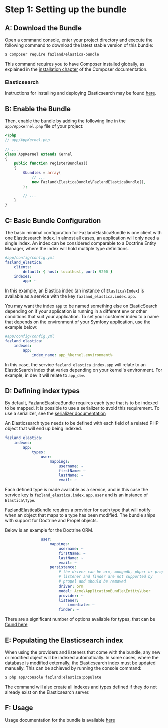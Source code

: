 Step 1: Setting up the bundle
=============================

A: Download the Bundle
----------------------

Open a command console, enter your project directory and execute the
following command to download the latest stable version of this bundle:

```bash
$ composer require fazland/elastica-bundle
```

This command requires you to have Composer installed globally, as explained
in the [installation chapter](https://getcomposer.org/doc/00-intro.md)
of the Composer documentation.

### Elasticsearch

Instructions for installing and deploying Elasticsearch may be found [here](https://www.elastic.co/downloads/elasticsearch).

B: Enable the Bundle
-------------------------

Then, enable the bundle by adding the following line in the `app/AppKernel.php`
file of your project:

```php
<?php
// app/AppKernel.php

// ...
class AppKernel extends Kernel
{
    public function registerBundles()
    {
        $bundles = array(
            // ...
            new Fazland\ElasticaBundle\FazlandElasticaBundle(),
        );

        // ...
    }
}
```

C: Basic Bundle Configuration
-----------------------------

The basic minimal configuration for FazlandElasticaBundle is one client with one Elasticsearch
index. In almost all cases, an application will only need a single index. An index can
be considered comparable to a Doctrine Entity Manager, where the index will hold multiple
type definitions.

```yaml
#app/config/config.yml
fazland_elastica:
    clients:
        default: { host: localhost, port: 9200 }
    indexes:
        app: ~
```

In this example, an Elastica index (an instance of `Elastica\Index`) is available as a
service with the key `fazland_elastica.index.app`.

You may want the index `app` to be named something else on ElasticSearch depending on
if your application is running in a different env or other conditions that suit your
application. To set your customer index to a name that depends on the environment of your
Symfony application, use the example below:

```yaml
#app/config/config.yml
fazland_elastica:
    indexes:
        app:
            index_name: app_%kernel.environment%
```

In this case, the service `fazland_elastica.index.app` will relate to an ElasticSearch index
that varies depending on your kernel's environment. For example, in dev it will relate to
`app_dev`.

D: Defining index types
-----------------------

By default, FazlandElasticaBundle requires each type that is to be indexed to be mapped.
It is possible to use a serializer to avoid this requirement. To use a serializer, see
the [serializer documentation](serializer.md)

An Elasticsearch type needs to be defined with each field of a related PHP object that
will end up being indexed.

```yaml
fazland_elastica:
    indexes:
        app:
            types:
                user:
                    mappings:
                        username: ~
                        firstName: ~
                        lastName: ~
                        email: ~
```

Each defined type is made available as a service, and in this case the service key is
`fazland_elastica.index.app.user` and is an instance of `Elastica\Type`.

FazlandElasticaBundle requires a provider for each type that will notify when an object
that maps to a type has been modified. The bundle ships with support for Doctrine and
Propel objects.

Below is an example for the Doctrine ORM.

```yaml
                user:
                    mappings:
                        username: ~
                        firstName: ~
                        lastName: ~
                        email: ~
                    persistence:
                        # the driver can be orm, mongodb, phpcr or propel
                        # listener and finder are not supported by
                        # propel and should be removed
                        driver: orm
                        model: Acme\ApplicationBundle\Entity\User
                        provider: ~
                        listener:
                            immediate: ~
                        finder: ~
```

There are a significant number of options available for types, that can be
[found here](types.md)

E: Populating the Elasticsearch index
-------------------------------------

When using the providers and listeners that come with the bundle, any new or modified
object will be indexed automatically. In some cases, where the database is modified
externally, the Elasticsearch index must be updated manually. This can be achieved by
running the console command:

```bash
$ php app/console fazland:elastica:populate
```

The command will also create all indexes and types defined if they do not already exist
on the Elasticsearch server.

F: Usage
--------

Usage documentation for the bundle is available [here](usage.md)
